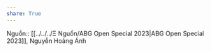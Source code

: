 ```yaml
---  
share: True  
---  
```

Nguồn:: [[../../../Ξ Nguồn/ABG Open Special 2023|ABG Open Special 2023]], Nguyễn Hoàng Ánh  
  
